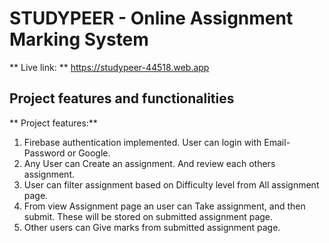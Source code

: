 # STUDYPEER - Online Assignment Marking System

** Live link: ** 
https://studypeer-44518.web.app

 

## Project features and functionalities 

** Project features:**
1. Firebase authentication implemented. User can login with Email-Password or Google.
2. Any User can Create an assignment. And review each others assignment.
3. User can filter assignment based on Difficulty level from All assignment page.
4. From view Assignment page an user can Take assignment, and then submit. These will be stored on submitted assignment page.
5. Other users can Give marks from submitted assignment page.